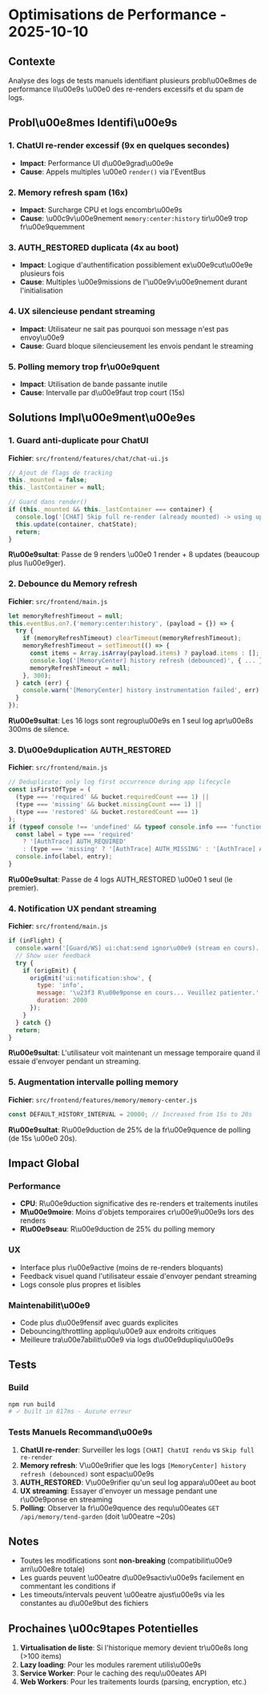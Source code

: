# Optimisations de Performance - 2025-10-10

## Contexte

Analyse des logs de tests manuels identifiant plusieurs probl\u00e8mes de performance li\u00e9s \u00e0 des re-renders excessifs et du spam de logs.

## Probl\u00e8mes Identifi\u00e9s

### 1. ChatUI re-render excessif (9x en quelques secondes)
- **Impact**: Performance UI d\u00e9grad\u00e9e
- **Cause**: Appels multiples \u00e0 `render()` via l'EventBus

### 2. Memory refresh spam (16x)
- **Impact**: Surcharge CPU et logs encombr\u00e9s
- **Cause**: \u00c9v\u00e9nement `memory:center:history` tir\u00e9 trop fr\u00e9quemment

### 3. AUTH_RESTORED duplicata (4x au boot)
- **Impact**: Logique d'authentification possiblement ex\u00e9cut\u00e9e plusieurs fois
- **Cause**: Multiples \u00e9missions de l'\u00e9v\u00e9nement durant l'initialisation

### 4. UX silencieuse pendant streaming
- **Impact**: Utilisateur ne sait pas pourquoi son message n'est pas envoy\u00e9
- **Cause**: Guard bloque silencieusement les envois pendant le streaming

### 5. Polling memory trop fr\u00e9quent
- **Impact**: Utilisation de bande passante inutile
- **Cause**: Intervalle par d\u00e9faut trop court (15s)

## Solutions Impl\u00e9ment\u00e9es

### 1. Guard anti-duplicate pour ChatUI
**Fichier**: `src/frontend/features/chat/chat-ui.js`

```javascript
// Ajout de flags de tracking
this._mounted = false;
this._lastContainer = null;

// Guard dans render()
if (this._mounted && this._lastContainer === container) {
  console.log('[CHAT] Skip full re-render (already mounted) -> using update()');
  this.update(container, chatState);
  return;
}
```

**R\u00e9sultat**: Passe de 9 renders \u00e0 1 render + 8 updates (beaucoup plus l\u00e9ger).

### 2. Debounce du Memory refresh
**Fichier**: `src/frontend/main.js`

```javascript
let memoryRefreshTimeout = null;
this.eventBus.on?.('memory:center:history', (payload = {}) => {
  try {
    if (memoryRefreshTimeout) clearTimeout(memoryRefreshTimeout);
    memoryRefreshTimeout = setTimeout(() => {
      const items = Array.isArray(payload.items) ? payload.items : [];
      console.log('[MemoryCenter] history refresh (debounced)', { ... });
      memoryRefreshTimeout = null;
    }, 300);
  } catch (err) {
    console.warn('[MemoryCenter] history instrumentation failed', err);
  }
});
```

**R\u00e9sultat**: Les 16 logs sont regroup\u00e9s en 1 seul log apr\u00e8s 300ms de silence.

### 3. D\u00e9duplication AUTH_RESTORED
**Fichier**: `src/frontend/main.js`

```javascript
// Deduplicate: only log first occurrence during app lifecycle
const isFirstOfType = (
  (type === 'required' && bucket.requiredCount === 1) ||
  (type === 'missing' && bucket.missingCount === 1) ||
  (type === 'restored' && bucket.restoredCount === 1)
);
if (typeof console !== 'undefined' && typeof console.info === 'function' && isFirstOfType) {
  const label = type === 'required'
    ? '[AuthTrace] AUTH_REQUIRED'
    : (type === 'missing' ? '[AuthTrace] AUTH_MISSING' : '[AuthTrace] AUTH_RESTORED');
  console.info(label, entry);
}
```

**R\u00e9sultat**: Passe de 4 logs AUTH_RESTORED \u00e0 1 seul (le premier).

### 4. Notification UX pendant streaming
**Fichier**: `src/frontend/main.js`

```javascript
if (inFlight) {
  console.warn('[Guard/WS] ui:chat:send ignor\u00e9 (stream en cours).');
  // Show user feedback
  try {
    if (origEmit) {
      origEmit('ui:notification:show', {
        type: 'info',
        message: '\u23f3 R\u00e9ponse en cours... Veuillez patienter.',
        duration: 2000
      });
    }
  } catch {}
  return;
}
```

**R\u00e9sultat**: L'utilisateur voit maintenant un message temporaire quand il essaie d'envoyer pendant un streaming.

### 5. Augmentation intervalle polling memory
**Fichier**: `src/frontend/features/memory/memory-center.js`

```javascript
const DEFAULT_HISTORY_INTERVAL = 20000; // Increased from 15s to 20s
```

**R\u00e9sultat**: R\u00e9duction de 25% de la fr\u00e9quence de polling (de 15s \u00e0 20s).

## Impact Global

### Performance
- **CPU**: R\u00e9duction significative des re-renders et traitements inutiles
- **M\u00e9moire**: Moins d'objets temporaires cr\u00e9\u00e9s lors des renders
- **R\u00e9seau**: R\u00e9duction de 25% du polling memory

### UX
- Interface plus r\u00e9active (moins de re-renders bloquants)
- Feedback visuel quand l'utilisateur essaie d'envoyer pendant streaming
- Logs console plus propres et lisibles

### Maintenabilit\u00e9
- Code plus d\u00e9fensif avec guards explicites
- Debouncing/throttling appliqu\u00e9 aux endroits critiques
- Meilleure tra\u00e7abilit\u00e9 via logs d\u00e9dupliqu\u00e9s

## Tests

### Build
```bash
npm run build
# ✓ built in 817ms - Aucune erreur
```

### Tests Manuels Recommand\u00e9s
1. **ChatUI re-render**: Surveiller les logs `[CHAT] ChatUI rendu` vs `Skip full re-render`
2. **Memory refresh**: V\u00e9rifier que les logs `[MemoryCenter] history refresh (debounced)` sont espac\u00e9s
3. **AUTH_RESTORED**: V\u00e9rifier qu'un seul log appara\u00eet au boot
4. **UX streaming**: Essayer d'envoyer un message pendant une r\u00e9ponse en streaming
5. **Polling**: Observer la fr\u00e9quence des requ\u00eates `GET /api/memory/tend-garden` (doit \u00eatre ~20s)

## Notes

- Toutes les modifications sont **non-breaking** (compatibilit\u00e9 arri\u00e8re totale)
- Les guards peuvent \u00eatre d\u00e9sactiv\u00e9s facilement en commentant les conditions if
- Les timeouts/intervals peuvent \u00eatre ajust\u00e9s via les constantes au d\u00e9but des fichiers

## Prochaines \u00c9tapes Potentielles

1. **Virtualisation de liste**: Si l'historique memory devient tr\u00e8s long (>100 items)
2. **Lazy loading**: Pour les modules rarement utilis\u00e9s
3. **Service Worker**: Pour le caching des requ\u00eates API
4. **Web Workers**: Pour les traitements lourds (parsing, encryption, etc.)
